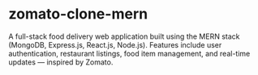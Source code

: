 # zomato-clone-mern
A full-stack food delivery web application built using the MERN stack (MongoDB, Express.js, React.js, Node.js). Features include user authentication, restaurant listings, food item management, and real-time updates — inspired by Zomato.
